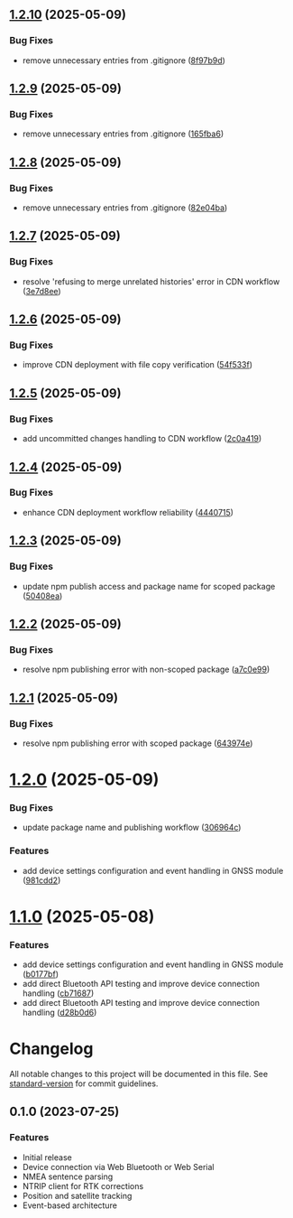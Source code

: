 ## [1.2.10](https://github.com/BrandonLewis/gnss.js/compare/v1.2.9...v1.2.10) (2025-05-09)


### Bug Fixes

* remove unnecessary entries from .gitignore ([8f97b9d](https://github.com/BrandonLewis/gnss.js/commit/8f97b9d0a18555213b62e434e6bbbf3ff45c84cf))

## [1.2.9](https://github.com/BrandonLewis/gnss.js/compare/v1.2.8...v1.2.9) (2025-05-09)


### Bug Fixes

* remove unnecessary entries from .gitignore ([165fba6](https://github.com/BrandonLewis/gnss.js/commit/165fba6f0ff5279107274333219133caccf22f95))

## [1.2.8](https://github.com/BrandonLewis/gnss.js/compare/v1.2.7...v1.2.8) (2025-05-09)


### Bug Fixes

* remove unnecessary entries from .gitignore ([82e04ba](https://github.com/BrandonLewis/gnss.js/commit/82e04bacc086a8705e6d4d20c2686ac9c003cd87))

## [1.2.7](https://github.com/BrandonLewis/gnss.js/compare/v1.2.6...v1.2.7) (2025-05-09)


### Bug Fixes

* resolve 'refusing to merge unrelated histories' error in CDN workflow ([3e7d8ee](https://github.com/BrandonLewis/gnss.js/commit/3e7d8eed01a9dc272b1e91806026804aa5d90618))

## [1.2.6](https://github.com/BrandonLewis/gnss.js/compare/v1.2.5...v1.2.6) (2025-05-09)


### Bug Fixes

* improve CDN deployment with file copy verification ([54f533f](https://github.com/BrandonLewis/gnss.js/commit/54f533f039abe8a06235fec362ca0c2b72096bd5))

## [1.2.5](https://github.com/BrandonLewis/gnss.js/compare/v1.2.4...v1.2.5) (2025-05-09)


### Bug Fixes

* add uncommitted changes handling to CDN workflow ([2c0a419](https://github.com/BrandonLewis/gnss.js/commit/2c0a419faa8f4c238939a207fe31502c271292f7))

## [1.2.4](https://github.com/BrandonLewis/gnss.js/compare/v1.2.3...v1.2.4) (2025-05-09)


### Bug Fixes

* enhance CDN deployment workflow reliability ([4440715](https://github.com/BrandonLewis/gnss.js/commit/4440715e5ff387a27c56e76712741a720623e7ce))

## [1.2.3](https://github.com/BrandonLewis/gnss.js/compare/v1.2.2...v1.2.3) (2025-05-09)


### Bug Fixes

* update npm publish access and package name for scoped package ([50408ea](https://github.com/BrandonLewis/gnss.js/commit/50408ea634e4002a7fbb6c9ba0d45acf1369bba2))

## [1.2.2](https://github.com/BrandonLewis/gnss.js/compare/v1.2.1...v1.2.2) (2025-05-09)


### Bug Fixes

* resolve npm publishing error with non-scoped package ([a7c0e99](https://github.com/BrandonLewis/gnss.js/commit/a7c0e99eaf92d4790dfee3fe8761df63ca423176))

## [1.2.1](https://github.com/BrandonLewis/gnss.js/compare/v1.2.0...v1.2.1) (2025-05-09)


### Bug Fixes

* resolve npm publishing error with scoped package ([643974e](https://github.com/BrandonLewis/gnss.js/commit/643974e674db2f28e9f64adc4d20d34db20ea899))

# [1.2.0](https://github.com/BrandonLewis/gnss.js/compare/v1.1.0...v1.2.0) (2025-05-09)


### Bug Fixes

* update package name and publishing workflow ([306964c](https://github.com/BrandonLewis/gnss.js/commit/306964c24549cd47088d5768905a6411f5666d49))


### Features

* add device settings configuration and event handling in GNSS module ([981cdd2](https://github.com/BrandonLewis/gnss.js/commit/981cdd22a96f2a66a13cfb0f1a1cf07da67763ba))

# [1.1.0](https://github.com/BrandonLewis/gnss.js/compare/v1.0.1...v1.1.0) (2025-05-08)


### Features

* add device settings configuration and event handling in GNSS module ([b0177bf](https://github.com/BrandonLewis/gnss.js/commit/b0177bf13184599e9ade8b998e2465f45e176a3f))
* add direct Bluetooth API testing and improve device connection handling ([cb71687](https://github.com/BrandonLewis/gnss.js/commit/cb7168765f02760c01dda73a9d5966f645fe248d))
* add direct Bluetooth API testing and improve device connection handling ([d28b0d6](https://github.com/BrandonLewis/gnss.js/commit/d28b0d6d6be7e74500f2a32ebcfcec6f55de215d))

# Changelog

All notable changes to this project will be documented in this file. See [standard-version](https://github.com/conventional-changelog/standard-version) for commit guidelines.

## 0.1.0 (2023-07-25)

### Features

* Initial release
* Device connection via Web Bluetooth or Web Serial
* NMEA sentence parsing
* NTRIP client for RTK corrections
* Position and satellite tracking
* Event-based architecture
